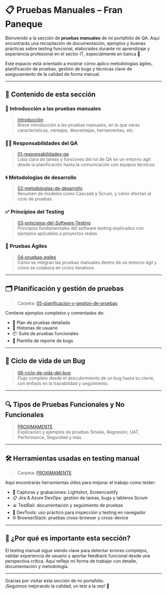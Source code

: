 # 📋 Pruebas Manuales – Fran Paneque

Bienvenido a la sección de **pruebas manuales** de mi portafolio de QA. Aquí encontrarás una recopilación de documentación, ejemplos y buenas prácticas sobre testing funcional, elaborados durante mi aprendizaje y experiencia profesional en el sector IT, especialmente en banca 🏦.

Este espacio está orientado a mostrar cómo aplico metodologías ágiles, planificación de pruebas, gestión de bugs y técnicas clave de aseguramiento de la calidad de forma manual.

---

## 🧭 Contenido de esta sección

### 🏁 Introducción a las pruebas manuales
> [Introducción](./PruebasManualesDesdeCero.pdf)  
Breve introducción a las pruebas manuales, en la que veras características, ventajas, desventajas, herramientas, etc.

### 🧑‍💻 Responsabilidades del QA
> [01-responsabilidades-qa](./01-responsabilidades-qa.md)  
Lista clara de tareas y funciones del rol de QA en un entorno ágil: desde la planificación hasta la comunicación con equipos técnicos.

### 🌀 Metodologías de desarrollo
> [02-metodologias-de-desarrollo](./02-metodologias-de-desarrollo.md)  
Resumen de modelos como Cascada y Scrum, y cómo afectan al ciclo de pruebas.

### ✅ Principios del Testing
> [03-principios-del-Software-Testing](./03-principios-del-Software-Testing.md)  
Principios fundamentales del software testing explicados con ejemplos aplicables a proyectos reales.

### 🧪 Pruebas Ágiles
> [04-pruebas-agiles](./04-pruebas-agiles.md)  
Cómo se integran las pruebas manuales dentro de un entorno ágil y cómo se colabora en ciclos iterativos.

---

## 🗂️ Planificación y gestión de pruebas

> Carpeta: [05-planificacion-y-gestion-de-pruebas](./05-planificacion-y-gestion-de-pruebas/)

Contiene ejemplos completos y comentados de:

- 📑 Plan de pruebas detallado
- 🧾 Historias de usuario
- 📦 Suite de pruebas funcionales
- 🐞 Plantilla de reporte de bugs

---

## 🔄 Ciclo de vida de un Bug
> [06-ciclo-de-vida-del-bug](./06-ciclo-de-vida-del-bug.md)  
Flujo completo desde el descubrimiento de un bug hasta su cierre, con énfasis en la trazabilidad y seguimiento.

---

## 🔍 Tipos de Pruebas Funcionales y No Funcionales
> [PROXIMAMENTE](./07-tipos-de-pruebas.md)  
Explicación y ejemplos de pruebas Smoke, Regresión, UAT, Performance, Seguridad y más.

---

## 🛠️ Herramientas usadas en testing manual

> Carpeta: [PROXIMAMENTE](./08-herramientas-testing/)

Aquí encontrarás herramientas útiles para mejorar el trabajo como tester:

- 📸 Capturas y grabaciones: Lightshot, Screencastify
- 📋 Jira & Azure DevOps: gestión de tareas, bugs y tableros Scrum
- 📊 TestRail: documentación y seguimiento de pruebas
- 🧪 DevTools: uso práctico para inspección y testing en navegador
- 🌐 BrowserStack: pruebas cross-browser y cross-device

---

## 🧠 ¿Por qué es importante esta sección?

El testing manual sigue siendo clave para detectar errores complejos, validar experiencia de usuario y aportar feedback funcional desde una perspectiva crítica. Aquí reflejo mi forma de trabajar con detalle, documentación y metodología.

---

Gracias por visitar esta sección de mi portafolio.  
¡Seguimos mejorando la calidad, un test a la vez! 💪
